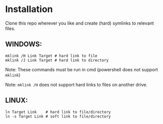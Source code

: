# Installation
Clone this repo wherever you like and create (hard) symlinks to relevant files.

## WINDOWS:
```
mklink /H Link Target # hard link to file
mklink /J Link Target # hard link to directory
```

Note: These commands must be run in cmd (powershell does not support `mklink`)

Note: `mklink /H` does not support hard links to files on another drive.

## LINUX:
```
ln Target Link    # hard link to file/directory
ln -s Target Link # soft link to file/directory
```
